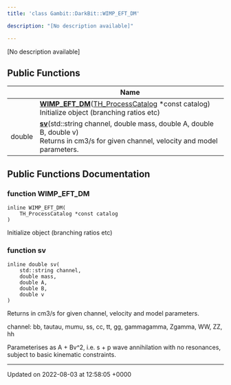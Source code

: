 ```yaml
---
title: 'class Gambit::DarkBit::WIMP_EFT_DM'

description: "[No description available]"

---
```









[No description available]

## Public Functions

|                | Name           |
| -------------- | -------------- |
| | **[WIMP_EFT_DM](/documentation/code/gambit_sphinx/classes/classgambit_1_1darkbit_1_1wimp__eft__dm/#function-wimp-eft-dm)**([TH_ProcessCatalog](/documentation/code/gambit_sphinx/classes/structgambit_1_1darkbit_1_1th__processcatalog/) *const catalog)<br>Initialize object (branching ratios etc)  |
| double | **[sv](/documentation/code/gambit_sphinx/classes/classgambit_1_1darkbit_1_1wimp__eft__dm/#function-sv)**(std::string channel, double mass, double A, double B, double v)<br>Returns <sigma v> in cm3/s for given channel, velocity and model parameters.  |

## Public Functions Documentation

### function WIMP_EFT_DM

```
inline WIMP_EFT_DM(
    TH_ProcessCatalog *const catalog
)
```

Initialize object (branching ratios etc) 

### function sv

```
inline double sv(
    std::string channel,
    double mass,
    double A,
    double B,
    double v
)
```

Returns <sigma v> in cm3/s for given channel, velocity and model parameters. 

channel: bb, tautau, mumu, ss, cc, tt, gg, gammagamma, Zgamma, WW, ZZ, hh

Parameterises <sigma v> as A + Bv^2, i.e. s + p wave annihilation with no resonances, subject to basic kinematic constraints. 


-------------------------------

Updated on 2022-08-03 at 12:58:05 +0000